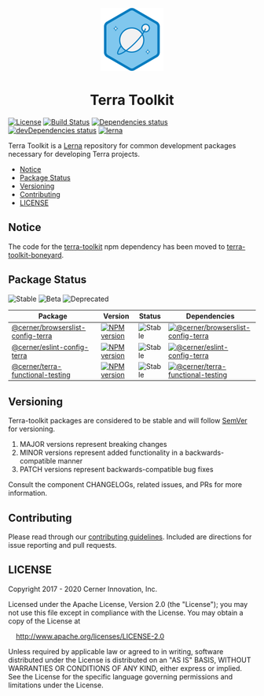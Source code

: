 <!-- Logo -->
<p align="center">
  <img height="128" width="128" src="https://github.com/cerner/terra-toolkit/raw/main/terra.png" />
</p>

<!-- Name -->
<h1 align="center">
  Terra Toolkit
</h1>

[![License](https://badgen.net/github/license/cerner/terra-toolkit)](https://github.com/cerner/terra-toolkit/blob/main/LICENSE)
[![Build Status](https://badgen.net/travis/cerner/terra-toolkit)](https://travis-ci.com/cerner/terra-toolkit)
[![Dependencies status](https://badgen.net/david/dep/cerner/terra-toolkit)](https://david-dm.org/cerner/terra-toolkit)
[![devDependencies status](https://badgen.net/david/dev/cerner/terra-toolkit)](https://david-dm.org/cerner/terra-toolkit?type=dev)
[![lerna](https://badgen.net/badge/maintained%20with/lerna/cc00ff)](https://lerna.js.org/)

Terra Toolkit is a [Lerna](https://github.com/lerna/lerna) repository for common development packages necessary for developing Terra projects.

- [Notice](#notice)
- [Package Status](#package-status)
- [Versioning](#versioning)
- [Contributing](#contributing)
- [LICENSE](#license)

## Notice

The code for the [terra-toolkit](https://www.npmjs.com/package/terra-toolkit) npm dependency has been moved to [terra-toolkit-boneyard](https://github.com/cerner/terra-toolkit-boneyard).

## Package Status

![Stable](https://badgen.net/badge/status/Stable/green)
![Beta](https://badgen.net/badge/status/Beta/orange)
![Deprecated](https://badgen.net/badge/status/Deprecated/grey)

| Package | Version | Status | Dependencies |
|---------|---------|--------|--------------|
| [@cerner/browserslist-config-terra](https://github.com/cerner/terra-toolkit/tree/main/packages/browserslist-config-terra) | [![NPM version](https://badgen.net/npm/v/@cerner/browserslist-config-terra)](https://www.npmjs.org/package/@cerner/browserslist-config-terra) | ![Stable](https://badgen.net/badge/status/Stable/green) | [![@cerner/browserslist-config-terra](https://badgen.net/david/dep/cerner/terra-toolkit/packages/browserslist-config-terra)](https://david-dm.org/cerner/terra-toolkit?path=packages/browserslist-config-terra) |
| [@cerner/eslint-config-terra](https://github.com/cerner/terra-toolkit/tree/main/packages/eslint-config-terra) | [![NPM version](https://badgen.net/npm/v/@cerner/eslint-config-terra)](https://www.npmjs.org/package/@cerner/eslint-config-terra) | ![Stable](https://badgen.net/badge/status/Stable/green) | [![@cerner/eslint-config-terra](https://badgen.net/david/dep/cerner/terra-toolkit/packages/eslint-config-terra)](https://david-dm.org/cerner/terra-toolkit?path=packages/eslint-config-terra) |
| [@cerner/terra-functional-testing](https://github.com/cerner/terra-toolkit/tree/main/packages/terra-functional-testing) | [![NPM version](https://badgen.net/npm/v/@cerner/terra-functional-testing)](https://www.npmjs.org/package/@cerner/terra-functional-testing) | ![Stable](https://badgen.net/badge/status/Stable/green) | [![@cerner/terra-functional-testing](https://badgen.net/david/dep/cerner/terra-toolkit/packages/terra-functional-testing)](https://david-dm.org/cerner/terra-toolkit?path=packages/terra-functional-testing) |

## Versioning

Terra-toolkit packages are considered to be stable and will follow [SemVer](http://semver.org/) for versioning.
1. MAJOR versions represent breaking changes
2. MINOR versions represent added functionality in a backwards-compatible manner
3. PATCH versions represent backwards-compatible bug fixes

Consult the component CHANGELOGs, related issues, and PRs for more information.

## Contributing

Please read through our [contributing guidelines](CONTRIBUTING.md). Included are directions for issue reporting and pull requests.

## LICENSE

Copyright 2017 - 2020 Cerner Innovation, Inc.

Licensed under the Apache License, Version 2.0 (the "License"); you may not use this file except in compliance with the License. You may obtain a copy of the License at

&nbsp;&nbsp;&nbsp;&nbsp;http://www.apache.org/licenses/LICENSE-2.0

Unless required by applicable law or agreed to in writing, software distributed under the License is distributed on an "AS IS" BASIS, WITHOUT WARRANTIES OR CONDITIONS OF ANY KIND, either express or implied. See the License for the specific language governing permissions and limitations under the License.

[@terra-core]: https://github.com/cerner/terra-core
[@terra-clinical]: https://github.com/cerner/terra-clinical
[@terra-framework]: https://github.com/cerner/terra-framework
[@terra-dev-site]: https://github.com/cerner/terra-dev-site
